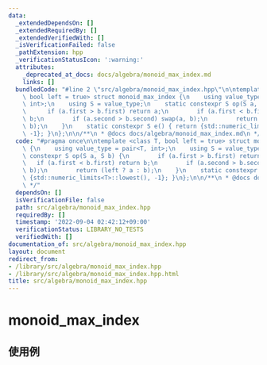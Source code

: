 ```yaml
---
data:
  _extendedDependsOn: []
  _extendedRequiredBy: []
  _extendedVerifiedWith: []
  _isVerificationFailed: false
  _pathExtension: hpp
  _verificationStatusIcon: ':warning:'
  attributes:
    _deprecated_at_docs: docs/algebra/monoid_max_index.md
    links: []
  bundledCode: "#line 2 \"src/algebra/monoid_max_index.hpp\"\n\ntemplate <class T,\
    \ bool left = true> struct monoid_max_index {\n    using value_type = pair<T,\
    \ int>;\n    using S = value_type;\n    static constexpr S op(S a, S b) {\n  \
    \      if (a.first > b.first) return a;\n        if (a.first < b.first) return\
    \ b;\n        if (a.second > b.second) swap(a, b);\n        return (left ? a :\
    \ b);\n    }\n    static constexpr S e() { return {std::numeric_limits<T>::lowest(),\
    \ -1}; }\n};\n\n/**\n * @docs docs/algebra/monoid_max_index.md\n */\n"
  code: "#pragma once\n\ntemplate <class T, bool left = true> struct monoid_max_index\
    \ {\n    using value_type = pair<T, int>;\n    using S = value_type;\n    static\
    \ constexpr S op(S a, S b) {\n        if (a.first > b.first) return a;\n     \
    \   if (a.first < b.first) return b;\n        if (a.second > b.second) swap(a,\
    \ b);\n        return (left ? a : b);\n    }\n    static constexpr S e() { return\
    \ {std::numeric_limits<T>::lowest(), -1}; }\n};\n\n/**\n * @docs docs/algebra/monoid_max_index.md\n\
    \ */"
  dependsOn: []
  isVerificationFile: false
  path: src/algebra/monoid_max_index.hpp
  requiredBy: []
  timestamp: '2022-09-04 02:42:12+09:00'
  verificationStatus: LIBRARY_NO_TESTS
  verifiedWith: []
documentation_of: src/algebra/monoid_max_index.hpp
layout: document
redirect_from:
- /library/src/algebra/monoid_max_index.hpp
- /library/src/algebra/monoid_max_index.hpp.html
title: src/algebra/monoid_max_index.hpp
---
```

# monoid_max_index

## 使用例

